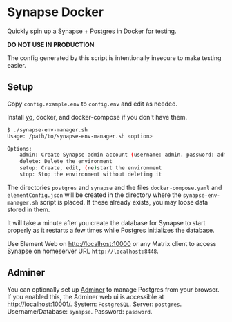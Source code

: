 # Synapse Docker

Quickly spin up a Synapse + Postgres in Docker for testing.

**DO NOT USE IN PRODUCTION**

The config generated by this script is intentionally insecure to make testing easier.

## Setup

Copy `config.example.env` to `config.env` and edit as needed.

Install [yq](https://mikefarah.gitbook.io/yq/), docker, and docker-compose if you don't have them.

```bash
$ ./synapse-env-manager.sh
Usage: /path/to/synapse-env-manager.sh <option>

Options:
    admin: Create Synapse admin account (username: admin. password: admin)
    delete: Delete the environment
    setup: Create, edit, (re)start the environment
    stop: Stop the environment without deleting it
```

The directories `postgres` and `synapse` and the files `docker-compose.yaml` and `elementConfig.json` will be created in
the directory where the `synapse-env-manager.sh` script is placed. If these already exists, you may loose data stored
in them.

It will take a minute after you create the database for Synapse to start properly as it restarts a few times while
Postgres initializes the database.

Use Element Web on <http://localhost:10000> or any Matrix client to access Synapse on homeserver URL
`http://localhost:8448`.

## Adminer

You can optionally set up [Adminer](https://www.adminer.org/) to manage Postgres from your browser. If you enabled this,
the Adminer web ui is accessible at <http://localhost:10001/>. System: `PostgreSQL`. Server: `postgres`.
Username/Database: `synapse`. Password: `password`.
